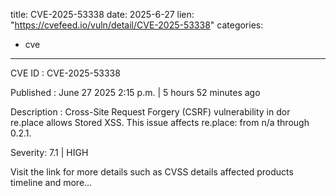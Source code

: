  
title: CVE-2025-53338
date: 2025-6-27
lien: "https://cvefeed.io/vuln/detail/CVE-2025-53338"
categories:
  - cve
---

CVE ID : CVE-2025-53338

Published :  June 27
2025
2:15 p.m. | 5 hours
52 minutes ago

Description : Cross-Site Request Forgery (CSRF) vulnerability in dor re.place allows Stored XSS. This issue affects re.place: from n/a through 0.2.1.

Severity: 7.1 | HIGH

Visit the link for more details
such as CVSS details
affected products
timeline
and more...
